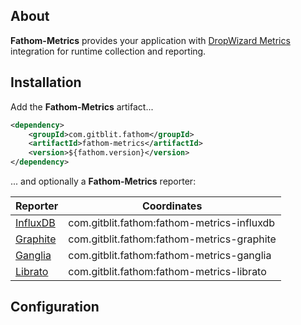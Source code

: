 ## About

**Fathom-Metrics** provides your application with [DropWizard Metrics][] integration for runtime collection and reporting.

## Installation

Add the **Fathom-Metrics** artifact...

```XML
<dependency>
    <groupId>com.gitblit.fathom</groupId>
    <artifactId>fathom-metrics</artifactId>
    <version>${fathom.version}</version>
</dependency>
```

... and optionally a **Fathom-Metrics** reporter:

| Reporter      | Coordinates                                |
|---------------|--------------------------------------------|
| [InfluxDB][]  | com.gitblit.fathom:fathom-metrics-influxdb |
| [Graphite][]  | com.gitblit.fathom:fathom-metrics-graphite |
| [Ganglia][]   | com.gitblit.fathom:fathom-metrics-ganglia  |
| [Librato][]   | com.gitblit.fathom:fathom-metrics-librato  |


## Configuration


[DropWizard Metrics]: https://dropwizard.github.io/metrics
[InfluxDB]: http://influxdb.com/
[Graphite]: https://github.com/graphite-project/graphite-web
[Ganglia]: http://ganglia.sourceforge.net
[Librato]: https://www.librato.com

